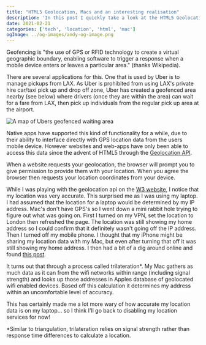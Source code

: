 ```yaml
---
title: "HTML5 Geolocation, Macs and an interesting realisation"
description: 'In this post I quickly take a look at the HTML5 Geolocation API, and how my MacBook is determining my location.'
date: 2021-02-21
categories: ['tech', 'location', 'html', 'mac']
ogImage: ../og-images/andy-og-image.png
---
```


Geofencing is "the use of GPS or RFID technology to create a virtual geographic boundary, enabling software to trigger a response when a mobile device enters or leaves a particular area." (thanks Wikipedia).

There are several applications for this. One that is used by Uber is to manage pickups from LAX. As Uber is prohibited from using LAX's private hire car/taxi pick up and drop off zone, Uber has created a geofenced area nearby (see below) where drivers (once they are within the area) can wait for a fare from LAX, then pick up individuals from the regular pick up area at the airport. 

![A map of Ubers geofenced waiting area](https://lh3.googleusercontent.com/zhhnT5DVR0xezCZ4J2VEATVO3QNhxyZtdufGtcY_ePf3ty10sDgqS_ZVovglXB3T8iJP3ToO4AyaDpqLR2GZ2U1ZdxEh3v6pcm0dDDYvvPU1MSP5otPhXbDuB04W0aeCXrnqwass)

Native apps have supported this kind of functionality for a while, due to their ability to interface directly with GPS location data from the users mobile device. However websites and web-apps have only been able to access this data since the advent of HTML5 through the [Geolocation API](https://developer.mozilla.org/en-US/docs/Web/API/Geolocation_API).

When a website requests your geolocation, the browser will prompt you to give permission to provide them with your location. When you agree the browser then requests your location coordinates from your device. 

While I was playing with the geolocation api on the [W3 website](https://www.w3schools.com/html/html5_geolocation.asp), I notice that my location was very accurate. This surprised me as I was using my laptop. I had assumed that the location for a laptop would be determined by my IP address. Mac's don't have GPS's so I went down a mini rabbit hole trying to figure out what was going on. First I turned on my VPN, set the location to London then refreshed the page. The location was still showing my home address so I could confirm that it definitely wasn't going off the IP address. Then I turned off my mobile phone. I thought that my iPhone might be sharing my location data with my Mac, but even after turning that off it was still showing my home address. I then had a bit of a dig around online and found [this post](https://apple.stackexchange.com/questions/111032/how-does-my-imac-know-my-location-in-the-maps-app-given-that-i-use-a-vpn-that-h%C2%A0).

It turns out that through a process called trilateration*. My Mac gathers as much data as it can from the wifi networks within range (including signal strength) and looks up those addresses in Apples database of geolocated wifi enabled devices. Based off this calculation it determines my address within an uncomfortable level of accuracy.

This has certainly made me a lot more wary of how accurate my location data is on my laptop... so I think I'll go back to disabling my location services for now!

*Similar to triangulation, trilateration relies on signal strength rather than response time differences to calculate a location.
